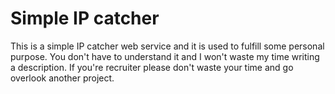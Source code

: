 # Simple IP catcher

This is a simple IP catcher web service and it is used to fulfill some personal purpose. You don't have to understand it and I won't waste my time writing a description. If you're recruiter please don't waste your time and go overlook another project.
